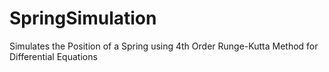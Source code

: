 # SpringSimulation
Simulates the Position of a Spring using 4th Order Runge-Kutta Method for Differential Equations 
